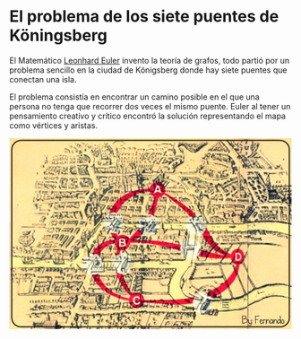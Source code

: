 # El problema de los siete puentes de Köningsberg

El Matemático [Leonhard Euler](..\Mencion\Leonhard_Euler.md) invento la teoría de grafos, todo partió por un problema sencillo en la ciudad de Königsberg donde hay siete puentes que conectan una isla.

El problema consistía en encontrar un camino posible en el que una persona no tenga que recorrer dos veces el mismo puente. Euler al tener un pensamiento creativo y crítico encontró la solución representando el mapa como vértices y aristas.

![Puentes de Köningsberg](puentes.png)
